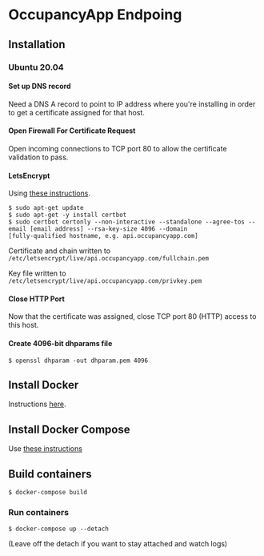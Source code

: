 # OccupancyApp Endpoing

## Installation

### Ubuntu 20.04

#### Set up DNS record

Need a DNS A record to point to IP address where you're installing in order 
to get a certificate assigned for that host.

#### Open Firewall For Certificate Request

Open incoming connections to TCP port 80 to allow the certificate validation to pass.

#### LetsEncrypt

Using [these instructions](https://tecadmin.net/how-to-setup-lets-encrypt-on-ubuntu-20-04/).

```shell
$ sudo apt-get update
$ sudo apt-get -y install certbot 
$ sudo certbot certonly --non-interactive --standalone --agree-tos --email [email address] --rsa-key-size 4096 --domain
[fully-qualified hostname, e.g. api.occupancyapp.com]
```

Certificate and chain written to `/etc/letsencrypt/live/api.occupancyapp.com/fullchain.pem`

Key file written to `/etc/letsencrypt/live/api.occupancyapp.com/privkey.pem`

#### Close HTTP Port 

Now that the certificate was assigned, close TCP port 80 (HTTP) access to this host.


#### Create 4096-bit dhparams file

```
$ openssl dhparam -out dhparam.pem 4096
```

## Install Docker

Instructions [here](https://www.digitalocean.com/community/tutorials/how-to-install-and-use-docker-on-ubuntu-20-04).

## Install Docker Compose

Use [these instructions](https://www.digitalocean.com/community/tutorials/how-to-install-and-use-docker-compose-on-ubuntu-20-04)

## Build containers

```
$ docker-compose build
```

### Run containers

```
$ docker-compose up --detach
```

(Leave off the detach if you want to stay attached and watch logs)
